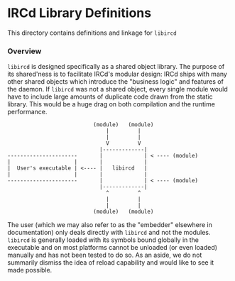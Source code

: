 # IRCd Library Definitions

This directory contains definitions and linkage for `libircd`

### Overview

`libircd` is designed specifically as a shared object library. The purpose of its
shared'ness is to facilitate IRCd's modular design: IRCd ships with many other
shared objects which introduce the "business logic" and features of the daemon. If
`libircd` was not a shared object, every single module would have to include large
amounts of duplicate code drawn from the static library. This would be a huge drag
on both compilation and the runtime performance.

```
                           (module)   (module)
                               |         |
                               |         |
                               V         V
                             |-------------|
----------------------       |             | < ---- (module)
|                    |       |             |
|  User's executable | <---- |   libircd   |
|                    |       |             |
----------------------       |             | < ---- (module)
                             |-------------|
                               ^         ^
                               |         |
                               |         |
                           (module)   (module)

```

The user (which we may also refer to as the "embedder" elsewhere in
documentation) only deals directly with `libircd` and not the modules.
`libircd` is generally loaded with its symbols bound globally in the executable
and on most platforms cannot be unloaded (or even loaded) manually and has not
been tested to do so. As an aside, we do not summarily dismiss the idea of
reload capability and would like to see it made possible.
